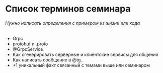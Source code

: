 # Список терминов семинара
###### Нужно написать определения с примером из жизни или кода
- Grpc
- protobuf и .proto
- @GrpcService
- Как сгенерировать серверные и клиентские сервисы для общения
- Как написать сообщение в @tg.
- +1 уникальный факт связанный с темами выше или семинаром